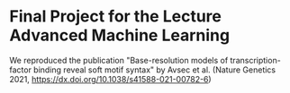 # Final Project for the Lecture Advanced Machine Learning

We reproduced the publication "Base-resolution models of transcription-factor binding reveal soft motif syntax" by Avsec et al. (Nature Genetics 2021, https://dx.doi.org/10.1038/s41588-021-00782-6)

